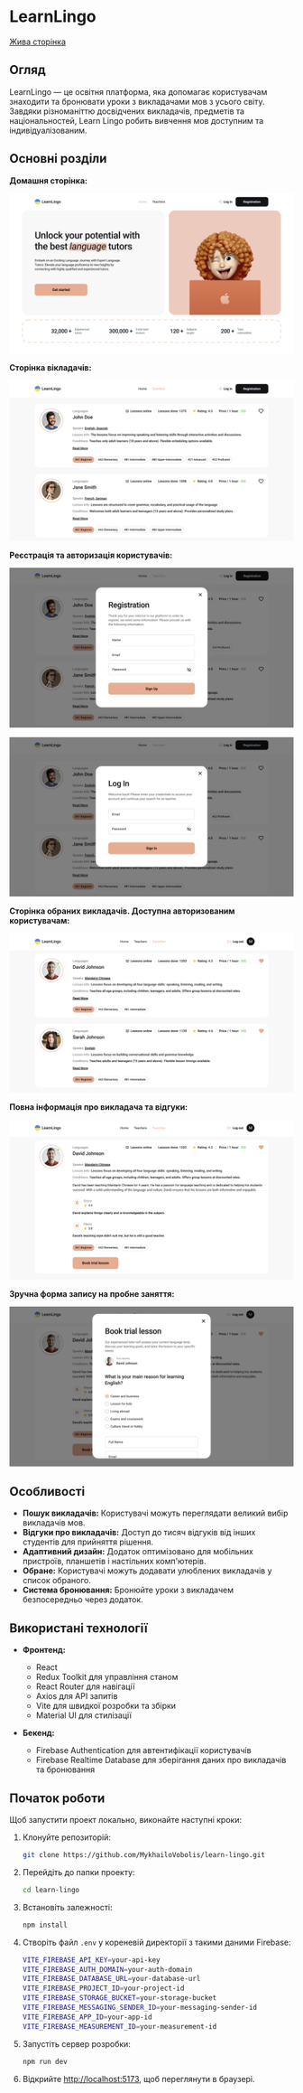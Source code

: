 # LearnLingo

[Жива сторінка](https://top-learn-lingo.vercel.app/)

## Огляд

LearnLingo — це освітня платформа, яка допомагає користувачам знаходити та бронювати уроки з викладачами мов з усього світу. Завдяки різноманіттю досвідчених викладачів, предметів та національностей, Learn Lingo робить вивчення мов доступним та індивідуалізованим.

## Основні розділи

**Домашня сторінка:**

![Home Page](./src/assets/images/home-page.png)

**Cторінка вікладачів:**

![Teachers Page](./src/assets/images/teachers-page.png)

**Реєстрація та авторизація користувачів:**

![Sign Up](./src/assets/images/sign-up.png)

![Sign In](./src/assets/images/sign-in.png)

**Сторінка обраних викладачів. Доступна авторизованим користувачам:**

![Teacher Info](./src/assets/images/favorite-teachers-page.png)

**Повна інформація про викладача та відгуки:**

![Teacher Info](./src/assets/images/teacher-info.png)

**Зручна форма запису на пробне заняття:**

![Trial Lesson](./src/assets/images/trial-lesson.png)

## Особливості

- **Пошук викладачів:** Користувачі можуть переглядати великий вибір викладачів мов.
- **Відгуки про викладачів:** Доступ до тисяч відгуків від інших студентів для прийняття рішення.
- **Адаптивний дизайн:** Додаток оптимізовано для мобільних пристроїв, планшетів і настільних комп'ютерів.
- **Обране:** Користувачі можуть додавати улюблених викладачів у список обраного.
- **Система бронювання:** Бронюйте уроки з викладачем безпосередньо через додаток.

## Використані технології

- **Фронтенд:**

  - React
  - Redux Toolkit для управління станом
  - React Router для навігації
  - Axios для API запитів
  - Vite для швидкої розробки та збірки
  - Material UI для стилізації

- **Бекенд:**
  - Firebase Authentication для автентифікації користувачів
  - Firebase Realtime Database для зберігання даних про викладачів та бронювання

## Початок роботи

Щоб запустити проект локально, виконайте наступні кроки:

1. Клонуйте репозиторій:

   ```bash
   git clone https://github.com/MykhailoVobolis/learn-lingo.git
   ```

2. Перейдіть до папки проекту:

   ```bash
   cd learn-lingo
   ```

3. Встановіть залежності:

   ```bash
   npm install
   ```

4. Створіть файл `.env` у кореневій директорії з такими даними Firebase:

   ```bash
   VITE_FIREBASE_API_KEY=your-api-key
   VITE_FIREBASE_AUTH_DOMAIN=your-auth-domain
   VITE_FIREBASE_DATABASE_URL=your-database-url
   VITE_FIREBASE_PROJECT_ID=your-project-id
   VITE_FIREBASE_STORAGE_BUCKET=your-storage-bucket
   VITE_FIREBASE_MESSAGING_SENDER_ID=your-messaging-sender-id
   VITE_FIREBASE_APP_ID=your-app-id
   VITE_FIREBASE_MEASUREMENT_ID=your-measurement-id
   ```

5. Запустіть сервер розробки:

   ```bash
   npm run dev
   ```

6. Відкрийте [http://localhost:5173](http://localhost:5173), щоб переглянути в браузері.
